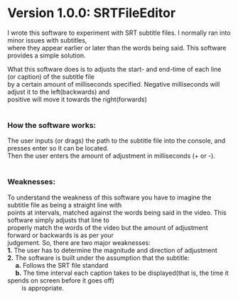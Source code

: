 # Version 1.0.0: SRTFileEditor #



I wrote this software to experiment with SRT subtitle files. I normally ran into minor issues with subtitles,  
where they appear earlier or later than the words being said. This software provides a simple solution.

What this software does is to adjusts the start- and end-time of each line (or caption) of the subtitle file  
by a certain amount of milliseconds specified. Negative milliseconds will adjust it to the left(backwards) and  
positive will move it towards the right(forwards)<br><br>


### How the software works: ###  
The user inputs (or drags) the path to the subtitle file into the console, and presses enter so it can be located.  
Then the user enters the amount of adjustment in milliseconds (+ or -).<br><br>

### Weaknesses: ###
To understand the weakness of this software you have to imagine the subtitle file as being a straight line with  
points at intervals, matched against the words being said in the video. This software simply adjusts that line to  
properly match the words of the video but the amount of adjustment forward or backwards is as per your  
judgement. So, there are two major weaknesses:  
**1.** The user has to determine the magnitude and direction of adjustment  
**2.** The software is built under the assumption that the subtitle:  
  &emsp;   **a.** Follows the SRT file standard  
  &emsp;   **b.** The time interval each caption takes to be displayed(that is, the time it spends on screen before it goes off)  
  &emsp;&emsp; is appropriate.
